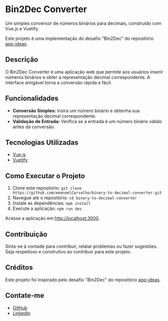 # Bin2Dec Converter

Um simples conversor de números binários para decimais, construído com Vue.js e Vuetify.

Este projeto é uma implementação do desafio "Bin2Dec" do repositório [app-ideas](https://github.com/florinpop17/app-ideas/blob/master/Projects/1-Beginner/Bin2Dec-App.md).

## Descrição

O Bin2Dec Converter é uma aplicação web que permite aos usuários inserir números binários e obter a representação decimal correspondente. A interface amigável torna a conversão rápida e fácil.

## Funcionalidades

- **Conversão Simples:** Insira um número binário e obtenha sua representação decimal correspondente.
- **Validação de Entrada:** Verifica se a entrada é um número binário válido antes da conversão.

## Tecnologias Utilizadas

- [Vue.js](https://vuejs.org/)
- [Vuetify](https://vuetifyjs.com/)

## Como Executar o Projeto

1. Clone este repositório: `git clone https://github.com/emanoelCarvalho/binary-to-decimal-converter.git`
2. Navegue até o repositório: `cd binary-to-decimal-converter`
3. Instale as dependências: `npm install`
4. Execute a aplicação: `npm run dev`

Acesse a aplicação em [http://localhost:3000](http://localhost:3000).

## Contribuição

Sinta-se à vontade para contribuir, relatar problemas ou fazer sugestões. Seja respeitoso e construtivo ao contribuir para este projeto.

## Créditos

Este projeto foi inspirado pelo desafio "Bin2Dec" do repositório [app-ideas](https://github.com/florinpop17/app-ideas/blob/master/Projects/1-Beginner/Bin2Dec-App.md).

## Contate-me

- [GitHub](https://github.com/emanoelCarvalho)
- [LinkedIn](https://www.linkedin.com/in/emanoelCarvalho/)
